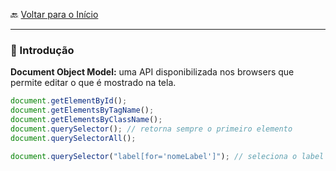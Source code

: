 🔙 [Voltar para o Início](https://github.com/4L1C3-R4BB1T/estudos/tree/main/javascript "Voltar para o Início")

---

### 🔸 Introdução
**Document Object Model:** uma API disponibilizada nos browsers que permite editar o que é mostrado na tela.

```js
document.getElementById();
document.getElementsByTagName();
document.getElementsByClassName();
document.querySelector(); // retorna sempre o primeiro elemento
document.querySelectorAll();

document.querySelector("label[for='nomeLabel']"); // seleciona o label com for="nomeLabel"
```
